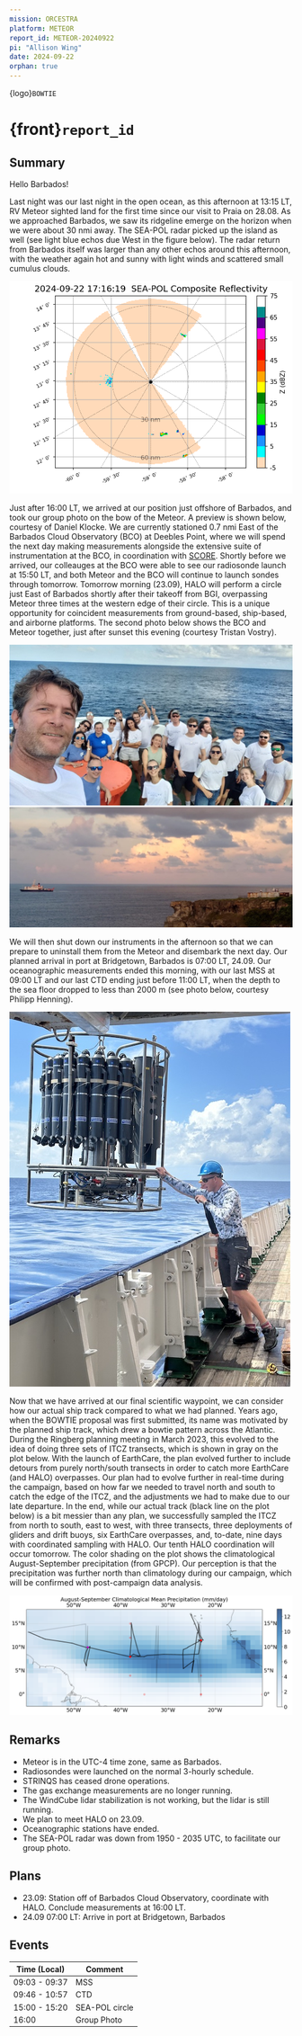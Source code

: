 ```yaml
---
mission: ORCESTRA
platform: METEOR
report_id: METEOR-20240922
pi: "Allison Wing"
date: 2024-09-22
orphan: true
---
```


{logo}`BOWTIE`

# {front}`report_id`

## Summary

Hello Barbados!

Last night was our last night in the open ocean, as this afternoon at 13:15 LT, RV Meteor sighted land for the first time since our visit to Praia on 28.08. As we approached Barbados, we saw its ridgeline emerge on the horizon when we were about 30 nmi away. The SEA-POL radar picked up the island as well (see light blue echos due West in the figure below). The radar return from Barbados itself was larger than any other echos around this afternoon, with the weather again hot and sunny with light winds and scattered small cumulus clouds.

![figure](../figures/METEOR/SEA20240922_171619_map.png)

Just after 16:00 LT, we arrived at our position just offshore of Barbados, and took our group photo on the bow of the Meteor. A preview is shown below, courtesy of Daniel Klocke. We are currently stationed 0.7 nmi East of the Barbados Cloud Observatory (BCO) at Deebles Point, where we will spend the next day making measurements alongside the extensive suite of instrumentation at the BCO, in coordination with [SCORE](../score.md). Shortly before we arrived, our colleauges at the BCO were able to see our radiosonde launch at 15:50 LT, and both Meteor and the BCO will continue to launch sondes through tomorrow. Tomorrow morning (23.09), HALO will perform a circle just East of Barbados shortly after their takeoff from BGI, overpassing Meteor three times at the western edge of their circle. This is a unique opportunity for coincident measurements from ground-based, ship-based, and airborne platforms. The second photo below shows the BCO and Meteor together, just after sunset this evening (courtesy Tristan Vostry).

![figure](../figures/METEOR/groupselfie.JPG)
![figure](../figures/METEOR/BCO_Meteor.JPG)

We will then shut down our instruments in the afternoon so that we can prepare to uninstall them from the Meteor and disembark the next day. Our planned arrival in port at Bridgetown, Barbados is 07:00 LT, 24.09. Our oceanographic measurements ended this morning, with our last MSS at 09:00 LT and our last CTD ending just before 11:00 LT, when the depth to the sea floor dropped to less than 2000 m (see photo below, courtesy Philipp Henning).

![figure](../figures/METEOR/lastCTD.jpg)

Now that we have arrived at our final scientific waypoint, we can consider how our actual ship track compared to what we had planned. Years ago, when the BOWTIE proposal was first submitted, its name was motivated by the planned ship track, which drew a bowtie pattern across the Atlantic. During the Ringberg planning meeting in March 2023, this evolved to the idea of doing three sets of ITCZ transects, which is shown in gray on the plot below. With the launch of EarthCare, the plan evolved further to include detours from purely north/south transects in order to catch more EarthCare (and HALO) overpasses. Our plan had to evolve further in real-time during the campaign, based on how far we needed to travel north and south to catch the edge of the ITCZ, and the adjustments we had to make due to our late departure. In the end, while our actual track (black line on the plot below) is a bit messier than any plan, we successfully sampled the ITCZ from north to south, east to west, with three transects, three deployments of gliders and drift buoys, six EarthCare overpasses, and, to-date, nine days with coordinated sampling with HALO. Our tenth HALO coordination will occur tomorrow. The color shading on the plot shows the climatological August-September precipitation (from GPCP). Our perception is that the precipitation was further north than climatology during our campaign, which will be confirmed with post-campaign data analysis.

![figure](../figures/METEOR/Meteor_track_plan_actual.png)

## Remarks
- Meteor is in the UTC-4 time zone, same as Barbados.
- Radiosondes were launched on the normal 3-hourly schedule.
- STRINQS has ceased drone operations. 
- The gas exchange measurements are no longer running.
- The WindCube lidar stabilization is not working, but the lidar is still running. 
- We plan to meet HALO on 23.09.
- Oceanographic stations have ended.
- The SEA-POL radar was down from 1950 - 2035 UTC, to facilitate our group photo.

## Plans
- 23.09: Station off of Barbados Cloud Observatory, coordinate with HALO. Conclude measurements at 16:00 LT.
- 24.09 07:00 LT: Arrive in port at Bridgetown, Barbados

## Events

Time (Local) | Comment
------------- | -----
09:03 - 09:37 | MSS
09:46 - 10:57 | CTD
15:00 - 15:20 | SEA-POL circle
16:00 | Group Photo 







